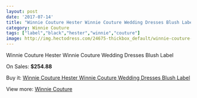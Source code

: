 ```yaml
---
layout: post
date: '2017-07-14'
title: "Winnie Couture Hester Winnie Couture Wedding Dresses Blush Label"
category: Winnie Couture
tags: ["label","black","hester","winnie","couture"]
image: http://img.hectodress.com/24675-thickbox_default/winnie-couture-hester-winnie-couture-wedding-dresses-blush-label.jpg
---
```

Winnie Couture Hester Winnie Couture Wedding Dresses Blush Label

On Sales: **$254.88**
<a href="https://www.hectodress.com/winnie-couture/11317-winnie-couture-hester-winnie-couture-wedding-dresses-blush-label.html"><amp-img layout="responsive" width="600" height="600" src="//img.hectodress.com/24675-thickbox_default/winnie-couture-hester-winnie-couture-wedding-dresses-blush-label.jpg" alt="Winnie Couture Hester Winnie Couture Wedding Dresses Blush Label 0" /></a>

Buy it: [Winnie Couture Hester Winnie Couture Wedding Dresses Blush Label](https://www.hectodress.com/winnie-couture/11317-winnie-couture-hester-winnie-couture-wedding-dresses-blush-label.html "Winnie Couture Hester Winnie Couture Wedding Dresses Blush Label")

View more: [Winnie Couture](https://www.hectodress.com/178-winnie-couture "Winnie Couture")